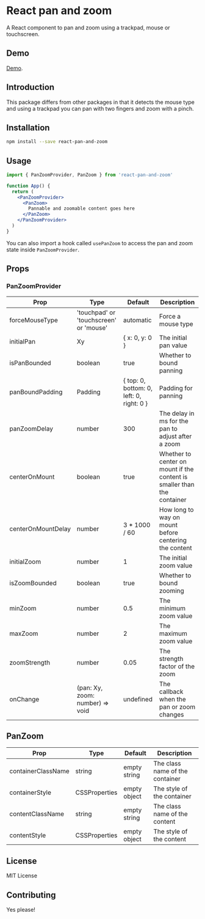 # React pan and zoom

A React component to pan and zoom using a trackpad, mouse or touchscreen.

## Demo

[Demo](https://react-pan-and-zoom.web.app/).

## Introduction

This package differs from other packages in that it detects the mouse type and using a trackpad you can pan with two fingers and zoom with a pinch.

## Installation

```bash
npm install --save react-pan-and-zoom
```

## Usage

```jsx
import { PanZoomProvider, PanZoom } from 'react-pan-and-zoom'

function App() {
  return (
    <PanZoomProvider>
      <PanZoom>
        Pannable and zoomable content goes here
      </PanZoom>
    </PanZoomProvider>
  )
}
```

You can also import a hook called `usePanZoom` to access the pan and zoom state inside `PanZoomProvider`.

## Props

### PanZoomProvider

| Prop | Type | Default | Description |
| ---- | ---- | ------- | ----------- |
| forceMouseType | 'touchpad' or 'touchscreen' or 'mouse' | automatic | Force a mouse type |
| initialPan | Xy | { x: 0, y: 0 } | The initial pan value |
| isPanBounded | boolean | true | Whether to bound panning  |
| panBoundPadding | Padding | { top: 0, bottom: 0, left: 0, right: 0 } | Padding for panning |
| panZoomDelay | number | 300 | The delay in ms for the pan to adjust after a zoom |
| centerOnMount | boolean | true | Whether to center on mount if the content is smaller than the container |
| centerOnMountDelay | number | 3 * 1000 / 60 | How long to way on mount before centering the content |
| initialZoom | number | 1 | The initial zoom value |
| isZoomBounded | boolean | true | Whether to bound zooming |
| minZoom | number | 0.5 | The minimum zoom value |
| maxZoom | number | 2 | The maximum zoom value |
| zoomStrength | number | 0.05 | The strength factor of the zoom |
| onChange | (pan: Xy, zoom: number) => void | undefined | The callback when the pan or zoom changes |

## PanZoom

| Prop | Type | Default | Description |
| ---- | ---- | ------- | ----------- |
| containerClassName | string | empty string | The class name of the container |
| containerStyle | CSSProperties | empty object | The style of the container |
| contentClassName | string | empty string | The class name of the content |
| contentStyle | CSSProperties | empty object | The style of the content |

## License

MIT License

## Contributing

Yes please!

